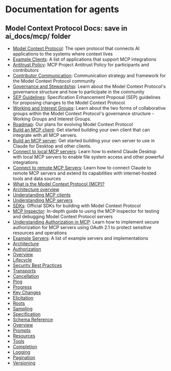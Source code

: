 # Documentation for agents

## Model Context Protocol Docs: save in ai_docs/mcp/ folder

- [Model Context Protocol](https://modelcontextprotocol.io/about/index.md): The open protocol that connects AI applications to the systems where context lives
- [Example Clients](https://modelcontextprotocol.io/clients.md): A list of applications that support MCP integrations
- [Antitrust Policy](https://modelcontextprotocol.io/community/antitrust.md): MCP Project Antitrust Policy for participants and contributors
- [Contributor Communication](https://modelcontextprotocol.io/community/communication.md): Communication strategy and framework for the Model Context Protocol community
- [Governance and Stewardship](https://modelcontextprotocol.io/community/governance.md): Learn about the Model Context Protocol's governance structure and how to participate in the community
- [SEP Guidelines](https://modelcontextprotocol.io/community/sep-guidelines.md): Specification Enhancement Proposal (SEP) guidelines for proposing changes to the Model Context Protocol
- [Working and Interest Groups](https://modelcontextprotocol.io/community/working-interest-groups.md): Learn about the two forms of collaborative groups within the Model Context Protocol's governance structure - Working Groups and Interest Groups.
- [Roadmap](https://modelcontextprotocol.io/development/roadmap.md): Our plans for evolving Model Context Protocol
- [Build an MCP client](https://modelcontextprotocol.io/docs/develop/build-client.md): Get started building your own client that can integrate with all MCP servers.
- [Build an MCP server](https://modelcontextprotocol.io/docs/develop/build-server.md): Get started building your own server to use in Claude for Desktop and other clients.
- [Connect to local MCP servers](https://modelcontextprotocol.io/docs/develop/connect-local-servers.md): Learn how to extend Claude Desktop with local MCP servers to enable file system access and other powerful integrations
- [Connect to remote MCP Servers](https://modelcontextprotocol.io/docs/develop/connect-remote-servers.md): Learn how to connect Claude to remote MCP servers and extend its capabilities with internet-hosted tools and data sources
- [What is the Model Context Protocol (MCP)?](https://modelcontextprotocol.io/docs/getting-started/intro.md)
- [Architecture overview](https://modelcontextprotocol.io/docs/learn/architecture.md)
- [Understanding MCP clients](https://modelcontextprotocol.io/docs/learn/client-concepts.md)
- [Understanding MCP servers](https://modelcontextprotocol.io/docs/learn/server-concepts.md)
- [SDKs](https://modelcontextprotocol.io/docs/sdk.md): Official SDKs for building with Model Context Protocol
- [MCP Inspector](https://modelcontextprotocol.io/docs/tools/inspector.md): In-depth guide to using the MCP Inspector for testing and debugging Model Context Protocol servers
- [Understanding Authorization in MCP](https://modelcontextprotocol.io/docs/tutorials/security/authorization.md): Learn how to implement secure authorization for MCP servers using OAuth 2.1 to protect sensitive resources and operations
- [Example Servers](https://modelcontextprotocol.io/examples.md): A list of example servers and implementations
- [Architecture](https://modelcontextprotocol.io/specification/2025-06-18/architecture/index.md)
- [Authorization](https://modelcontextprotocol.io/specification/2025-06-18/basic/authorization.md)
- [Overview](https://modelcontextprotocol.io/specification/2025-06-18/basic/index.md)
- [Lifecycle](https://modelcontextprotocol.io/specification/2025-06-18/basic/lifecycle.md)
- [Security Best Practices](https://modelcontextprotocol.io/specification/2025-06-18/basic/security_best_practices.md)
- [Transports](https://modelcontextprotocol.io/specification/2025-06-18/basic/transports.md)
- [Cancellation](https://modelcontextprotocol.io/specification/2025-06-18/basic/utilities/cancellation.md)
- [Ping](https://modelcontextprotocol.io/specification/2025-06-18/basic/utilities/ping.md)
- [Progress](https://modelcontextprotocol.io/specification/2025-06-18/basic/utilities/progress.md)
- [Key Changes](https://modelcontextprotocol.io/specification/2025-06-18/changelog.md)
- [Elicitation](https://modelcontextprotocol.io/specification/2025-06-18/client/elicitation.md)
- [Roots](https://modelcontextprotocol.io/specification/2025-06-18/client/roots.md)
- [Sampling](https://modelcontextprotocol.io/specification/2025-06-18/client/sampling.md)
- [Specification](https://modelcontextprotocol.io/specification/2025-06-18/index.md)
- [Schema Reference](https://modelcontextprotocol.io/specification/2025-06-18/schema.md)
- [Overview](https://modelcontextprotocol.io/specification/2025-06-18/server/index.md)
- [Prompts](https://modelcontextprotocol.io/specification/2025-06-18/server/prompts.md)
- [Resources](https://modelcontextprotocol.io/specification/2025-06-18/server/resources.md)
- [Tools](https://modelcontextprotocol.io/specification/2025-06-18/server/tools.md)
- [Completion](https://modelcontextprotocol.io/specification/2025-06-18/server/utilities/completion.md)
- [Logging](https://modelcontextprotocol.io/specification/2025-06-18/server/utilities/logging.md)
- [Pagination](https://modelcontextprotocol.io/specification/2025-06-18/server/utilities/pagination.md)
- [Versioning](https://modelcontextprotocol.io/specification/versioning.md)